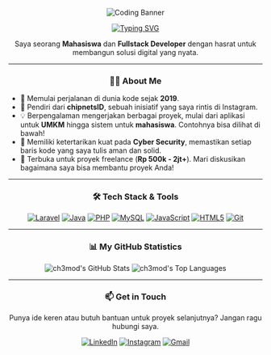 <p align="center">
  <img src="https://raw.githubusercontent.com/ch3mod/ch3mod/main/coding-banner.jpg" alt="Coding Banner">
</p>

<p align="center">
<a href="https://git.io/typing-svg"><img src="https://readme-typing-svg.herokuapp.com?font=Fira+Code&size=26&duration=4000&pause=1000&color=00BFFF&center=true&vCenter=true&width=460&lines=Hey%2C+I'm+Firmana+(ch3mod)+%F0%9F%91%8B;Fullstack+Developer;Laravel+%26+Java+Enthusiast" alt="Typing SVG" /></a>
</p>

<p align="center">
  Saya seorang <strong>Mahasiswa</strong> dan <strong>Fullstack Developer</strong> dengan hasrat untuk membangun solusi digital yang nyata.
</p>

---

### <p align="center">👨‍💻 About Me</p>

- 🚀 Memulai perjalanan di dunia kode sejak **2019**.
- 🏢 Pendiri dari **chipnetsID**, sebuah inisiatif yang saya rintis di Instagram.
- 💡 Berpengalaman mengerjakan berbagai proyek, mulai dari aplikasi untuk **UMKM** hingga sistem untuk **mahasiswa**. Contohnya bisa dilihat di bawah!
- 🔐 Memiliki ketertarikan kuat pada **Cyber Security**, memastikan setiap baris kode yang saya tulis aman dan solid.
- 💸 Terbuka untuk proyek freelance (**Rp 500k - 2jt+**). Mari diskusikan bagaimana saya bisa membantu proyek Anda!

---

### <p align="center">🛠️ Tech Stack & Tools</p>

<p align="center">
  <a href="#"><img alt="Laravel" src="https://img.shields.io/badge/Laravel-FF2D20?style=for-the-badge&logo=laravel&logoColor=white"></a>
  <a href="#"><img alt="Java" src="https://img.shields.io/badge/Java-ED8B00?style=for-the-badge&logo=openjdk&logoColor=white"></a>
  <a href="#"><img alt="PHP" src="https://img.shields.io/badge/PHP-777BB4?style=for-the-badge&logo=php&logoColor=white"></a>
  <a href="#"><img alt="MySQL" src="https://img.shields.io/badge/MySQL-4479A1?style=for-the-badge&logo=mysql&logoColor=white"></a>
  <a href="#"><img alt="JavaScript" src="https://img.shields.io/badge/JavaScript-F7DF1E?style=for-the-badge&logo=javascript&logoColor=black"></a>
  <a href="#"><img alt="HTML5" src="https://img.shields.io/badge/HTML5-E34F26?style=for-the-badge&logo=html5&logoColor=white"></a>
  <a href="#"><img alt="Git" src="https://img.shields.io/badge/Git-F05032?style=for-the-badge&logo=git&logoColor=white"></a>
</p>

---

### <p align="center">📊 My GitHub Statistics</p>

<p align="center">
  <img align="center" src="https://github-readme-stats.vercel.app/api?username=ch3mod&show_icons=true&locale=en&theme=merko&hide_border=true&rank_icon=github" alt="ch3mod's GitHub Stats" />
  <img align="center" src="https://github-readme-stats.vercel.app/api/top-langs?username=ch3mod&layout=compact&locale=en&theme=merko&hide_border=true" alt="ch3mod's Top Languages" />
</p>

---

### <p align="center">📫 Get in Touch</p>

<p align="center">
  Punya ide keren atau butuh bantuan untuk proyek selanjutnya? Jangan ragu hubungi saya.
</p>
<p align="center">
  <a href="https://linkedin.com/in/URL_LINKEDIN_KAMU" target="_blank"><img src="https://img.shields.io/badge/LinkedIn-0077B5?style=for-the-badge&logo=linkedin&logoColor=white" alt="LinkedIn"/></a>
  <a href="https://instagram.com/chipnetsid" target="_blank"><img src="https://img.shields.io/badge/Instagram-E4405F?style=for-the-badge&logo=instagram&logoColor=white" alt="Instagram"/></a>
  <a href="mailto:EMAIL_KAMU@gmail.com"><img src="https://img.shields.io/badge/Gmail-D14836?style=for-the-badge&logo=gmail&logoColor=white" alt="Gmail"/></a>
</p>
